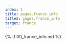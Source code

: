 ```yaml
---
index: 1
title: pages.france_info
title2: pages.france_info
target: france
---
```


{% tf 00_france_info.md %}

